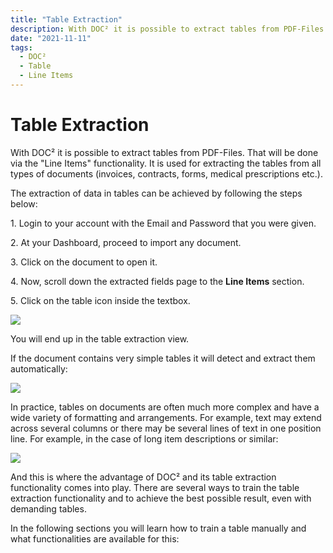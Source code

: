 ```yaml
---
title: "Table Extraction"
description: With DOC² it is possible to extract tables from PDF-Files. That will be done via the Line Items functionality. It is used for extracting the tables from all types of documents (invoices, contracts, forms, medical prescriptions etc.)
date: "2021-11-11"
tags:
  - DOC²
  - Table
  - Line Items
---
```


# Table Extraction

With DOC² it is possible to extract tables from PDF-Files. That will be done via the "Line Items" functionality. It is used for extracting the tables from all types of documents (invoices, contracts, forms, medical prescriptions etc.).

The extraction of data in tables can be achieved by following the steps below:

1\. Login to your account with the Email and Password that you were given.

2\. At your Dashboard, proceed to import any document.

3\. Click on the document to open it.

4\. Now, scroll down the extracted fields page to the **Line Items** section.

5\. Click on the table icon inside the textbox.

![](/_images/doc2/Line-Items.png)

You will end up in the table extraction view.

If the document contains very simple tables it will detect and extract them automatically:

![](/_images/doc2/image-17-1024x92.png)

In practice, tables on documents are often much more complex and have a wide variety of formatting and arrangements. For example, text may extend across several columns or there may be several lines of text in one position line. For example, in the case of long item descriptions or similar:

![](/_images/doc2/image-16.png)

And this is where the advantage of DOC² and its table extraction functionality comes into play. There are several ways to train the table extraction functionality and to achieve the best possible result, even with demanding tables.

In the following sections you will learn how to train a table manually and what functionalities are available for this:
